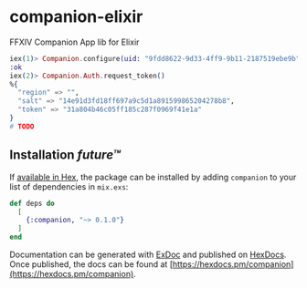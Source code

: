 # companion-elixir

FFXIV Companion App lib for Elixir

```elixir
iex(1)> Companion.configure(uid: "9fdd8622-9d33-4ff9-9b11-2187519ebe9b")
:ok
iex(2)> Companion.Auth.request_token()
%{
  "region" => "",
  "salt" => "14e91d3fd18ff697a9c5d1a891599865204278b8",
  "token" => "31a804b46c05ff185c287f0969f41e1a"
}
# TODO
```

## Installation *future™*

If [available in Hex](https://hex.pm/docs/publish), the package can be installed
by adding `companion` to your list of dependencies in `mix.exs`:

```elixir
def deps do
  [
    {:companion, "~> 0.1.0"}
  ]
end
```

Documentation can be generated with [ExDoc](https://github.com/elixir-lang/ex_doc)
and published on [HexDocs](https://hexdocs.pm). Once published, the docs can
be found at [https://hexdocs.pm/companion](https://hexdocs.pm/companion).

